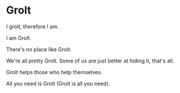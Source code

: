# Grolt

I grolt, therefore I am.

I am Grolt.

There's no place like Grolt.

We're all pretty Grolt. Some of us are just better at hiding it, that's all.

Grolt helps those who help themselves.

All you need is Grolt (Grolt is all you need).
